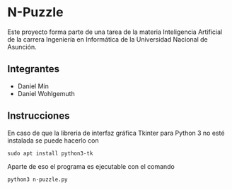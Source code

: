 # N-Puzzle

Este proyecto forma parte de una tarea de la materia Inteligencia Artificial de la carrera Ingeniería en Informática de la Universidad Nacional de Asunción.

## Integrantes
- Daniel Min
- Daniel Wohlgemuth

## Instrucciones
En caso de que la libreria de interfaz gráfica Tkinter para Python 3 no esté instalada se puede hacerlo con

    sudo apt install python3-tk

Aparte de eso el programa es ejecutable con el comando

    python3 n-puzzle.py

